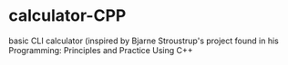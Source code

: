 # calculator-CPP
basic CLI calculator (inspired by Bjarne Stroustrup's project found in his Programming: Principles and Practice Using C++
